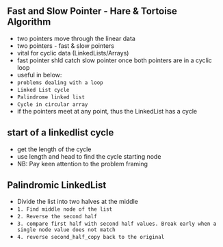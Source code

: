 ## Fast and Slow Pointer - Hare & Tortoise Algorithm
- two pointers move through the linear data
- two pointers - fast & slow pointers
- vital for cyclic data (LinkedLists/Arrays)
- fast pointer shld catch slow pointer once both pointers are in a cyclic loop
- useful in below:
- ```problems dealing with a loop ```
- ```Linked List cycle ```
- ```Palindrome linked list ```
- ```Cycle in circular array ```
- if the pointers meet at any point, thus the LinkedList has a cycle

## start of a linkedlist cycle
- get the length of the cycle
- use length and head to find the cycle starting node
- NB: Pay keen attention to the problem framing

## Palindromic LinkedList
- Divide the list into two halves at the middle
- ``` 1. Find middle node of the list ```
- ``` 2. Reverse the second half ```
- ``` 3. compare first half with second half values. Break early when a single node value does not match ```
- ``` 4. reverse second_half_copy back to the original ```